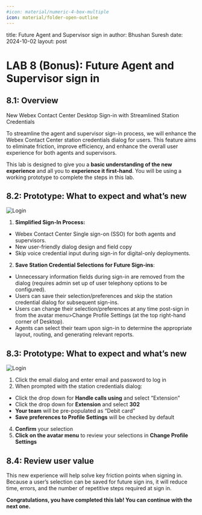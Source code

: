 ```yaml
---
#icon: material/numeric-4-box-multiple
icon: material/folder-open-outline
---
```


title: Future Agent and Supervisor sign in
author: Bhushan Suresh 
date: 2024-10-02
layout: post

# LAB 8 (Bonus): Future Agent and Supervisor sign in

## 8.1: Overview

New Webex Contact Center Desktop Sign-in with Streamlined Station Credentials

To streamline the agent and supervisor sign-in process, we will enhance the Webex Contact Center station credentials dialog for users. This feature aims to eliminate friction, improve efficiency, and enhance the overall user experience for both agents and supervisors.

This lab is designed to give you a **basic understanding of the new experience** and all you to **experience it first-hand**. You will be using a working prototype to complete the steps in this lab.


## 8.2: Prototype: What to expect and what’s new

 ![Login](../assets/images/Analyzer/topic1.png)

1. **Simplified Sign-In Process:**

- Webex Contact Center Single sign-on (SSO) for both agents and supervisors.
- New user-friendly dialog design and field copy
- Skip voice credential input during sign-in for digital-only deployments.
    

2. **Save Station Credential Selections for Future Sign-ins**:

- Unnecessary information fields during sign-in are removed from the dialog (requires admin set up of user telephony options to be configured).
- Users can save their selection/preferences and skip the station credential dialog for subsequent sign-ins.
- Users can change their selection/preferences at any time post-sign in from the avatar menu>Change Profile Settings (at the top right-hand corner of Desktop).
- Agents can select their team upon sign-in to determine the appropriate layout, routing, and generating relevant reports.

    

## 8.3: Prototype: What to expect and what’s new

  ![Login](../assets/images/Analyzer/topic1.png)

1.	Click the email dialog and enter email and password to log in
2.	When prompted with the station credentials dialog:

- Click the drop down for **Handle calls using** and select “Extension”
- Click the drop down for **Extension** and select **302**
- **Your team** will be pre-populated as “Debit card”
- **Save preferences to Profile Settings** will be checked by default

4.	**Confirm** your selection
5.	**Click on the avatar menu** to review your selections in **Change Profile Settings**

      

## 8.4: Review user value

This new experience will help solve key friction points when signing in. Because a user’s selection can be saved for future sign ins, it will reduce time, errors, and the number of repetitive steps required at sign in.

**Congratulations, you have completed this lab! You can continue with the next one.**

